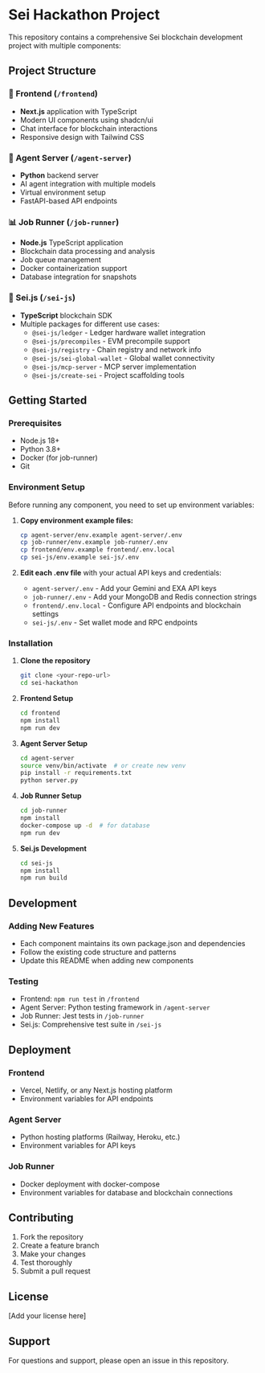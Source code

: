 # Sei Hackathon Project

This repository contains a comprehensive Sei blockchain development project with multiple components:

## Project Structure

### 🚀 Frontend (`/frontend`)
- **Next.js** application with TypeScript
- Modern UI components using shadcn/ui
- Chat interface for blockchain interactions
- Responsive design with Tailwind CSS

### 🤖 Agent Server (`/agent-server`)
- **Python** backend server
- AI agent integration with multiple models
- Virtual environment setup
- FastAPI-based API endpoints

### 📊 Job Runner (`/job-runner`)
- **Node.js** TypeScript application
- Blockchain data processing and analysis
- Job queue management
- Docker containerization support
- Database integration for snapshots

### 🔗 Sei.js (`/sei-js`)
- **TypeScript** blockchain SDK
- Multiple packages for different use cases:
  - `@sei-js/ledger` - Ledger hardware wallet integration
  - `@sei-js/precompiles` - EVM precompile support
  - `@sei-js/registry` - Chain registry and network info
  - `@sei-js/sei-global-wallet` - Global wallet connectivity
  - `@sei-js/mcp-server` - MCP server implementation
  - `@sei-js/create-sei` - Project scaffolding tools

## Getting Started

### Prerequisites
- Node.js 18+ 
- Python 3.8+
- Docker (for job-runner)
- Git

### Environment Setup
Before running any component, you need to set up environment variables:

1. **Copy environment example files:**
   ```bash
   cp agent-server/env.example agent-server/.env
   cp job-runner/env.example job-runner/.env
   cp frontend/env.example frontend/.env.local
   cp sei-js/env.example sei-js/.env
   ```

2. **Edit each .env file** with your actual API keys and credentials:
   - `agent-server/.env` - Add your Gemini and EXA API keys
   - `job-runner/.env` - Add your MongoDB and Redis connection strings
   - `frontend/.env.local` - Configure API endpoints and blockchain settings
   - `sei-js/.env` - Set wallet mode and RPC endpoints

### Installation

1. **Clone the repository**
   ```bash
   git clone <your-repo-url>
   cd sei-hackathon
   ```

2. **Frontend Setup**
   ```bash
   cd frontend
   npm install
   npm run dev
   ```

3. **Agent Server Setup**
   ```bash
   cd agent-server
   source venv/bin/activate  # or create new venv
   pip install -r requirements.txt
   python server.py
   ```

4. **Job Runner Setup**
   ```bash
   cd job-runner
   npm install
   docker-compose up -d  # for database
   npm run dev
   ```

5. **Sei.js Development**
   ```bash
   cd sei-js
   npm install
   npm run build
   ```

## Development

### Adding New Features
- Each component maintains its own package.json and dependencies
- Follow the existing code structure and patterns
- Update this README when adding new components

### Testing
- Frontend: `npm run test` in `/frontend`
- Agent Server: Python testing framework in `/agent-server`
- Job Runner: Jest tests in `/job-runner`
- Sei.js: Comprehensive test suite in `/sei-js`

## Deployment

### Frontend
- Vercel, Netlify, or any Next.js hosting platform
- Environment variables for API endpoints

### Agent Server
- Python hosting platforms (Railway, Heroku, etc.)
- Environment variables for API keys

### Job Runner
- Docker deployment with docker-compose
- Environment variables for database and blockchain connections

## Contributing

1. Fork the repository
2. Create a feature branch
3. Make your changes
4. Test thoroughly
5. Submit a pull request

## License

[Add your license here]

## Support

For questions and support, please open an issue in this repository. 